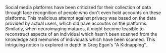 ---
---

Social media platforms have been criticized for their collection of data through face recognition of people who don't even hold accounts on these platforms. This malicious attempt against privacy was based on the data provided by actual users, which did have accoutns on the platforms. Similarly, when neuroimaging matures, it might become feasible to reconstruct aspects of an individual which hasn't been scanned from the knowledge and memories of individuals which have been scanned. This intriguing notion is explored in depth in Greg Egan's "A Kidnapping".